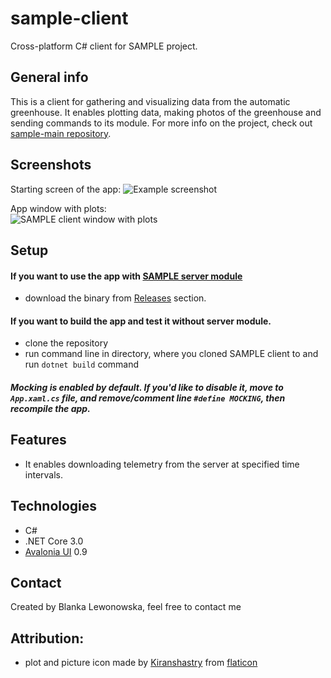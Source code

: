 # sample-client
Cross-platform C# client for SAMPLE project.

## General info
This is a client for gathering and visualizing data from the automatic greenhouse. It enables plotting data, making photos of the greenhouse and sending commands to its module. 
For more info on the project, check out [sample-main repository](https://github.com/Dinuirar/sample-main). 

## Screenshots
Starting screen of the app:
![Example screenshot](https://snipboard.io/akNvn7.jpg)

App window with plots:          
![SAMPLE client window with plots](https://snipboard.io/5HTz3f.jpg)

## Setup
#### If you want to use the app with [SAMPLE server module](https://github.com/Dinuirar/sample-server)
* download the binary from [Releases](https://github.com/sachiwhite/sample-client/releases) section.

#### If you want to build the app and test it without server module.
* clone the repository
* run command line in directory, where you cloned SAMPLE client to and run `dotnet build` command
##### Mocking is enabled by default. If you'd like to disable it, move to `App.xaml.cs` file, and remove/comment line `#define MOCKING`, then recompile the app.

## Features
* It enables downloading telemetry from the server at specified time intervals.





## Technologies
* C#
* .NET Core 3.0
* [Avalonia UI](https://github.com/AvaloniaUI/Avalonia) 0.9

## Contact
Created by Blanka Lewonowska, feel free to contact me

## Attribution:
* plot and picture icon made by [Kiranshastry](https://www.flaticon.com/authors/kiranshastry) from [flaticon](http://www.flaticon.com)
